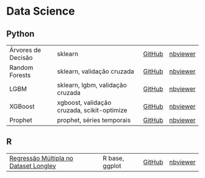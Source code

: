 # Data Science

## Python

<table>
 <tr>
  <td>Árvores de Decisão</td>
  <td>sklearn</td>
  <td><a href="/python/01_arvore_decisao.ipynb">GitHub</a></td>
  <td><a href="https://nbviewer.jupyter.org/github/jhklarcher/data-science/blob/master/python/01_arvore_decisao.ipynb">nbviewer</a></td>
 </tr>
 <tr>
  <td>Random Forests</td>
  <td>sklearn, validação cruzada</td>
  <td><a href="/python/02_random_forest.ipynb">GitHub</a></td>
  <td><a href="https://nbviewer.jupyter.org/github/jhklarcher/data-science/blob/master/python/02_random_forest.ipynb">nbviewer</a></td>
 </tr>
 <tr>
  <td>LGBM</td>
  <td>sklearn, lgbm, validação cruzada</td>
  <td><a href="/python/03_LGBM.ipynb">GitHub</a></td>
  <td><a href="https://nbviewer.jupyter.org/github/jhklarcher/data-science/blob/master/python/03_LGBM.ipynb">nbviewer</a></td>
 </tr>
 <tr>
  <td>XGBoost</td>
  <td>xgboost, validação cruzada, scikit-optimize</td>
  <td><a href="/python/04_xgboost.ipynb">GitHub</a></td>
  <td><a href="https://nbviewer.jupyter.org/github/jhklarcher/data-science/blob/master/python/04_xgboost.ipynb">nbviewer</a></td>
 </tr>
 <tr>
  <td>Prophet</td>
  <td>prophet, séries temporais</td>
  <td><a href="/python/05_prophet.ipynb">GitHub</a></td>
  <td><a href="https://nbviewer.jupyter.org/github/jhklarcher/data-science/blob/master/python/05_prophet.ipynb">nbviewer</a></td>
 </tr>
</table>

## R

<table>
  <tr>
  <td><a href="/R/01_regressao_multipla.ipynb">Regressão Múltipla no Dataset Longley</a></td>
  <td>R base, ggplot</td>
  <td><a href="/R/01_regressao_multipla.ipynb">GitHub</a></td>
  <td><a href="https://nbviewer.jupyter.org/github/jhklarcher/data-science/blob/master/R/01_regressao_multipla.ipynb">nbviewer</a></td>
 </tr>
</table>

